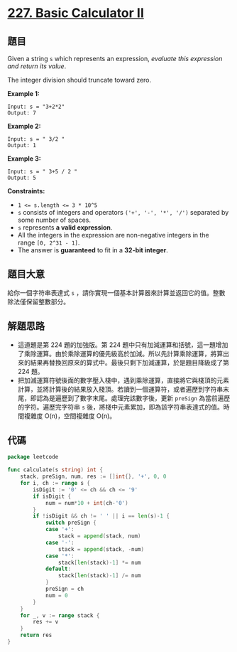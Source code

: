 # [227. Basic Calculator II](https://leetcode.com/problems/basic-calculator-ii/)


## 題目

Given a string `s` which represents an expression, *evaluate this expression and return its value*.

The integer division should truncate toward zero.

**Example 1:**

```
Input: s = "3+2*2"
Output: 7
```

**Example 2:**

```
Input: s = " 3/2 "
Output: 1
```

**Example 3:**

```
Input: s = " 3+5 / 2 "
Output: 5
```

**Constraints:**

- `1 <= s.length <= 3 * 10^5`
- `s` consists of integers and operators `('+', '-', '*', '/')` separated by some number of spaces.
- `s` represents **a valid expression**.
- All the integers in the expression are non-negative integers in the range `[0, 2^31 - 1]`.
- The answer is **guaranteed** to fit in a **32-bit integer**.

## 題目大意

給你一個字符串表達式 `s` ，請你實現一個基本計算器來計算並返回它的值。整數除法僅保留整數部分。

## 解題思路

- 這道題是第 224 題的加強版。第 224 題中只有加減運算和括號，這一題增加了乘除運算。由於乘除運算的優先級高於加減。所以先計算乘除運算，將算出來的結果再替換回原來的算式中。最後只剩下加減運算，於是題目降級成了第 224 題。
- 把加減運算符號後面的數字壓入棧中，遇到乘除運算，直接將它與棧頂的元素計算，並將計算後的結果放入棧頂。若讀到一個運算符，或者遍歷到字符串末尾，即認為是遍歷到了數字末尾。處理完該數字後，更新 `preSign` 為當前遍歷的字符。遍歷完字符串 `s` 後，將棧中元素累加，即為該字符串表達式的值。時間複雜度 O(n)，空間複雜度 O(n)。

## 代碼

```go
package leetcode

func calculate(s string) int {
	stack, preSign, num, res := []int{}, '+', 0, 0
	for i, ch := range s {
		isDigit := '0' <= ch && ch <= '9'
		if isDigit {
			num = num*10 + int(ch-'0')
		}
		if !isDigit && ch != ' ' || i == len(s)-1 {
			switch preSign {
			case '+':
				stack = append(stack, num)
			case '-':
				stack = append(stack, -num)
			case '*':
				stack[len(stack)-1] *= num
			default:
				stack[len(stack)-1] /= num
			}
			preSign = ch
			num = 0
		}
	}
	for _, v := range stack {
		res += v
	}
	return res
}
```